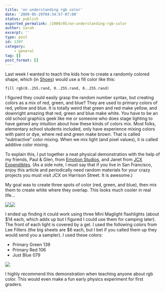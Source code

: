 ```yaml
---
title: 'on understanding rgb color'
date: '2009-05-29T04:34:57-07:00'
status: publish
exported_permalink: /2009/05/on-understanding-rgb-color
author: sarah
excerpt: ''
type: post
id: 1397
category:
    - general
tag: []
post_format: []
---
```

Last week I wanted to teach the kids how to create a randomly colored shape, which (in [Shoes](http://shoooes.net/)) would use a fill color like this:

```
fill rgb(0..255.rand, 0..255.rand, 0..255.rand)
```

I figured they could easily grasp the random number syntax, but creating colors as a mix of red, green, and blue? They are used to primary colors of red, yellow and blue. It is totally weird that green and red make yellow, and downright amazing that red, green and blue make white. You have to be an old school graphics geek like me or someone who does stage lighting to have gained any intuition about how these kinds of colors mix. Most folks, elementary school students included, only have experience mixing colors with paint or dye, where red and green make brown. That is called “subtractive” color mixing. When we mix light (and pixel values), it is called additive color mixing.

To explain this, I put together a neat physical demonstration with the help of my friends, Paul &amp; Glen, from [Emotion Studios](http://www.emotionstudios.com/), and Janet from [JCX Expendibles](http://www.jcxex.com/). (As a side note, I must say that if you live in San Francisco, enjoy this article and periodically need random materials for your crazy projects you must visit JCX on Harrison Street. It is awesome.)

My goal was to create three spots of color (red, green, and blue), then mix them to create white where they overlap. This looks much cooler in real life…

![](http://img.skitch.com/20090529-k93w1f1555hkuxqka6ym23ejkk.jpg)![](http://img.skitch.com/20090529-mx5w27j1fsyf6ke6spnkngp39f.jpg)

I ended up finding it could work using three Mini Maglight flashlights (about $14 each, which adds up but I figured I could use them for camping later). The front of each light is covered by a gel. I used the following colors from Lee Filters (the big sheets are $6 each, but I bet if you called them up they would send you a sampler). I used these colors:

- Primary Green 139
- Primary Red 106
- Just Blue 079

![](http://img.skitch.com/20090529-fg6ybuiiaghip6wtfdpdeabn5e.jpg)

I highly recommend this demonstration when teaching anyone about rgb color. This would even make a fun early physics experiment for first graders.
